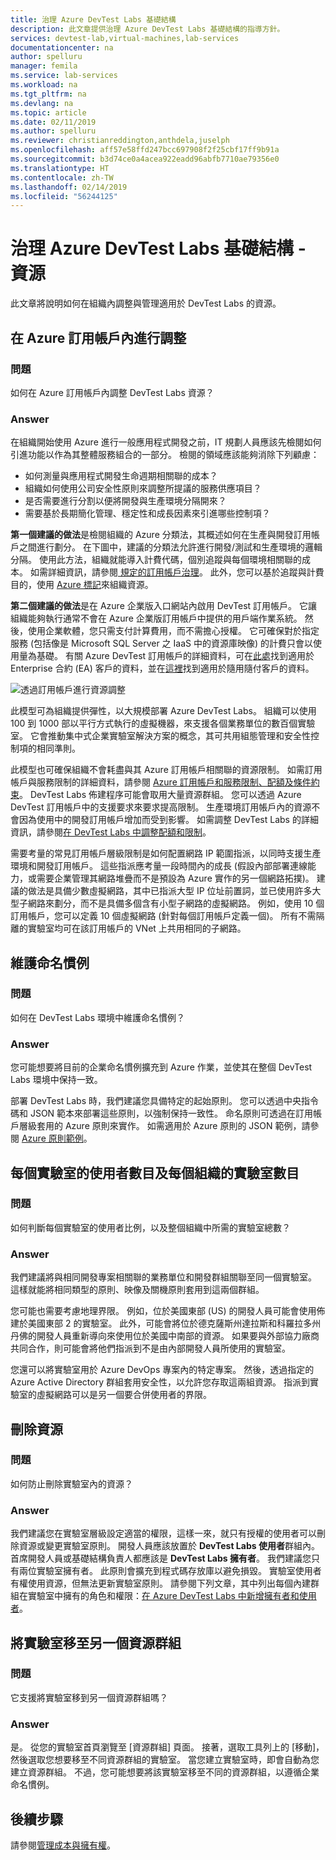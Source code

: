 ```yaml
---
title: 治理 Azure DevTest Labs 基礎結構
description: 此文章提供治理 Azure DevTest Labs 基礎結構的指導方針。
services: devtest-lab,virtual-machines,lab-services
documentationcenter: na
author: spelluru
manager: femila
ms.service: lab-services
ms.workload: na
ms.tgt_pltfrm: na
ms.devlang: na
ms.topic: article
ms.date: 02/11/2019
ms.author: spelluru
ms.reviewer: christianreddington,anthdela,juselph
ms.openlocfilehash: aff57e58ffd247bcc697908f2f25cbf17ff9b91a
ms.sourcegitcommit: b3d74ce0a4acea922eadd96abfb7710ae79356e0
ms.translationtype: HT
ms.contentlocale: zh-TW
ms.lasthandoff: 02/14/2019
ms.locfileid: "56244125"
---
```

# <a name="governance-of-azure-devtest-labs-infrastructure---resources"></a>治理 Azure DevTest Labs 基礎結構 - 資源
此文章將說明如何在組織內調整與管理適用於 DevTest Labs 的資源。 

## <a name="align-within-an-azure-subscription"></a>在 Azure 訂用帳戶內進行調整 

### <a name="question"></a>問題
如何在 Azure 訂用帳戶內調整 DevTest Labs 資源？

### <a name="answer"></a>Answer
在組織開始使用 Azure 進行一般應用程式開發之前，IT 規劃人員應該先檢閱如何引進功能以作為其整體服務組合的一部分。 檢閱的領域應該能夠消除下列顧慮：

- 如何測量與應用程式開發生命週期相關聯的成本？
- 組織如何使用公司安全性原則來調整所提議的服務供應項目？ 
- 是否需要進行分割以便將開發與生產環境分隔開來？ 
- 需要基於長期簡化管理、穩定性和成長因素來引進哪些控制項？

**第一個建議的做法**是檢閱組織的 Azure 分類法，其概述如何在生產與開發訂用帳戶之間進行劃分。 在下圖中，建議的分類法允許進行開發/測試和生產環境的邏輯分隔。 使用此方法，組織就能導入計費代碼，個別追蹤與每個環境相關聯的成本。 如需詳細資訊，請參閱[ 規定的訂用帳戶治理](/azure/architecture/cloud-adoption/appendix/azure-scaffold)。 此外，您可以基於追蹤與計費目的，使用 [Azure 標記](../azure-resource-manager/resource-group-using-tags.md)來組織資源。

**第二個建議的做法**是在 Azure 企業版入口網站內啟用 DevTest 訂用帳戶。 它讓組織能夠執行通常不會在 Azure 企業版訂用帳戶中提供的用戶端作業系統。 然後，使用企業軟體，您只需支付計算費用，而不需擔心授權。 它可確保對於指定服務 (包括像是 Microsoft SQL Server 之 IaaS 中的資源庫映像) 的計費只會以使用量為基礎。 有關 Azure DevTest 訂用帳戶的詳細資料，可在[此處](https://azure.microsoft.com/offers/ms-azr-0148p/)找到適用於 Enterprise 合約 (EA) 客戶的資料，並在[這裡](https://azure.microsoft.com/offers/ms-azr-0023p/)找到適用於隨用隨付客戶的資料。

![透過訂用帳戶進行資源調整](./media/devtest-lab-guidance-governance/resource-alignment-with-subscriptions.png)

此模型可為組織提供彈性，以大規模部署 Azure DevTest Labs。 組織可以使用 100 到 1000 部以平行方式執行的虛擬機器，來支援各個業務單位的數百個實驗室。 它會推動集中式企業實驗室解決方案的概念，其可共用組態管理和安全性控制項的相同準則。

此模型也可確保組織不會耗盡與其 Azure 訂用帳戶相關聯的資源限制。 如需訂用帳戶與服務限制的詳細資料，請參閱 [Azure 訂用帳戶和服務限制、配額及條件約束](../azure-subscription-service-limits.md)。 DevTest Labs 佈建程序可能會取用大量資源群組。 您可以透過 Azure DevTest 訂用帳戶中的支援要求來要求提高限制。 生產環境訂用帳戶內的資源不會因為使用中的開發訂用帳戶增加而受到影響。 如需調整 DevTest Labs 的詳細資訊，請參閱[在 DevTest Labs 中調整配額和限制](devtest-lab-scale-lab.md)。

需要考量的常見訂用帳戶層級限制是如何配置網路 IP 範圍指派，以同時支援生產環境和開發訂用帳戶。 這些指派應考量一段時間內的成長 (假設內部部署連線能力，或需要企業管理其網路堆疊而不是預設為 Azure 實作的另一個網路拓撲)。 建議的做法是具備少數虛擬網路，其中已指派大型 IP 位址前置詞，並已使用許多大型子網路來劃分，而不是具備多個含有小型子網路的虛擬網路。 例如，使用 10 個訂用帳戶，您可以定義 10 個虛擬網路 (針對每個訂用帳戶定義一個)。 所有不需隔離的實驗室均可在該訂用帳戶的 VNet 上共用相同的子網路。

## <a name="maintain-naming-conventions"></a>維護命名慣例

### <a name="question"></a>問題
如何在 DevTest Labs 環境中維護命名慣例？

### <a name="answer"></a>Answer
您可能想要將目前的企業命名慣例擴充到 Azure 作業，並使其在整個 DevTest Labs 環境中保持一致。

部署 DevTest Labs 時，我們建議您具備特定的起始原則。 您可以透過中央指令碼和 JSON 範本來部署這些原則，以強制保持一致性。 命名原則可透過在訂用帳戶層級套用的 Azure 原則來實作。 如需適用於 Azure 原則的 JSON 範例，請參閱 [Azure 原則範例](../azure-policy/json-samples.md)。

## <a name="number-of-users-per-lab-and-labs-per-organization"></a>每個實驗室的使用者數目及每個組織的實驗室數目

### <a name="question"></a>問題 
如何判斷每個實驗室的使用者比例，以及整個組織中所需的實驗室總數？

### <a name="answer"></a>Answer
我們建議將與相同開發專案相關聯的業務單位和開發群組關聯至同一個實驗室。 這樣就能將相同類型的原則、映像及關機原則套用到這兩個群組。 

您可能也需要考慮地理界限。 例如，位於美國東部 (US) 的開發人員可能會使用佈建於美國東部 2 的實驗室。 此外，可能會將位於德克薩斯州達拉斯和科羅拉多州丹佛的開發人員重新導向來使用位於美國中南部的資源。 如果要與外部協力廠商共同合作，則可能會將他們指派到不是由內部開發人員所使用的實驗室。 

您還可以將實驗室用於 Azure DevOps 專案內的特定專案。 然後，透過指定的 Azure Active Directory 群組套用安全性，以允許您存取這兩組資源。 指派到實驗室的虛擬網路可以是另一個要合併使用者的界限。

## <a name="deletion-of-resources"></a>刪除資源

### <a name="question"></a>問題
如何防止刪除實驗室內的資源？

### <a name="answer"></a>Answer
我們建議您在實驗室層級設定適當的權限，這樣一來，就只有授權的使用者可以刪除資源或變更實驗室原則。 開發人員應該放置於 **DevTest Labs 使用者**群組內。 首席開發人員或基礎結構負責人都應該是 **DevTest Labs 擁有者**。 我們建議您只有兩位實驗室擁有者。 此原則會擴充到程式碼存放庫以避免損毀。 實驗室使用者有權使用資源，但無法更新實驗室原則。 請參閱下列文章，其中列出每個內建群組在實驗室中擁有的角色和權限：[在 Azure DevTest Labs 中新增擁有者和使用者](devtest-lab-add-devtest-user.md)。

## <a name="move-lab-to-another-resource-group"></a>將實驗室移至另一個資源群組 

### <a name="question"></a>問題
它支援將實驗室移到另一個資源群組嗎？

### <a name="answer"></a>Answer
是。 從您的實驗室首頁瀏覽至 [資源群組] 頁面。 接著，選取工具列上的 [移動]，然後選取您想要移至不同資源群組的實驗室。 當您建立實驗室時，即會自動為您建立資源群組。 不過，您可能想要將該實驗室移至不同的資源群組，以遵循企業命名慣例。 

## <a name="next-steps"></a>後續步驟
請參閱[管理成本與擁有權](devtest-lab-guidance-governance-cost-ownership.md)。

